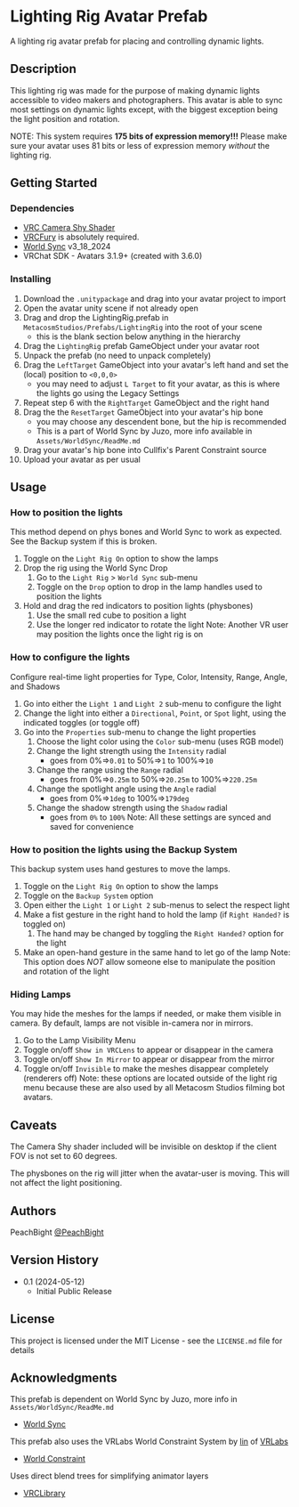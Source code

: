 # Lighting Rig Avatar Prefab

A lighting rig avatar prefab for placing and controlling dynamic lights.

## Description

This lighting rig was made for the purpose of making dynamic lights accessible to video makers and photographers.
This avatar is able to sync most settings on dynamic lights except, with the biggest exception being the light position and rotation.

NOTE: This system requires **175 bits of expression memory!!!** Please make sure your avatar uses 81 bits or less of expression memory *without* the lighting rig.

## Getting Started

### Dependencies

* [VRC Camera Shy Shader](https://github.com/PeachBight/VRCCameraShyShader)
* [VRCFury](https://vrcfury.com/) is absolutely required.
* [World Sync](https://github.com/JuzoVR/WorldSync) v3_18_2024
* VRChat SDK - Avatars 3.1.9+ (created with 3.6.0)

### Installing

1. Download the `.unitypackage` and drag into your avatar project to import
2. Open the avatar unity scene if not already open
3. Drag and drop the LightingRig.prefab in `MetacosmStudios/Prefabs/LightingRig` into the root of your scene 
    * this is the blank section below anything in the hierarchy
4. Drag the `LightingRig` prefab GameObject under your avatar root
5. Unpack the prefab (no need to unpack completely)
6. Drag the `LeftTarget` GameObject into your avatar's left hand and set the (local) position to `<0,0,0>`
    * you may need to adjust `L Target` to fit your avatar, as this is where the lights go using the Legacy Settings
7. Repeat step 6 with the `RightTarget` GameObject and the right hand
8. Drag the the `ResetTarget` GameObject into your avatar's hip bone
    * you may choose any descendent bone, but the hip is recommended
    * This is a part of World Sync by Juzo, more info available in `Assets/WorldSync/ReadMe.md`
9. Drag your avatar's hip bone into Cullfix's Parent Constraint source
10. Upload your avatar as per usual

## Usage

### How to position the lights
This method depend on phys bones and World Sync to work as expected. See the Backup system if this is broken.
1. Toggle on the `Light Rig On` option to show the lamps
2. Drop the rig using the World Sync Drop
    1. Go to the `Light Rig` > `World Sync` sub-menu
    2. Toggle on the `Drop` option to drop in the lamp handles used to position the lights
3. Hold and drag the red indicators to position lights (physbones)
    1. Use the small red cube to position a light
    2. Use the longer red indicator to rotate the light
Note: Another VR user may position the lights once the light rig is on

### How to configure the lights
Configure real-time light properties for Type, Color, Intensity, Range, Angle, and Shadows
1. Go into either the `Light 1` and `Light 2` sub-menu to configure the light
2. Change the light into either a `Directional`, `Point`, or `Spot` light, using the indicated toggles (or toggle off)
3. Go into the `Properties` sub-menu to change the light properties
    1. Choose the light color using the `Color` sub-menu (uses RGB model)
    2. Change the light strength using the `Intensity` radial 
        * goes from  0%=>`0.01` to 50%=>`1` to 100%=>`10`
    3. Change the range using the `Range` radial 
        * goes from  0%=>`0.25m` to 50%=>`20.25m` to 100%=>`220.25m`
    4. Change the spotlight angle using the `Angle` radial 
        * goes from  0%=>`1deg` to 100%=>`179deg`
    5. Change the shadow strength using the `Shadow` radial 
        * goes from `0%` to `100%`
Note: All these settings are synced and saved for convenience

### How to position the lights using the Backup System
This backup system uses hand gestures to move the lamps.
1. Toggle on the `Light Rig On` option to show the lamps
2. Toggle on the `Backup System` option
3. Open either the `Light 1` or `Light 2` sub-menus to select the respect light
4. Make a fist gesture in the right hand to hold the lamp (if `Right Handed?` is toggled on)
    1. The hand may be changed by toggling the `Right Handed?` option for the light
5. Make an open-hand gesture in the same hand to let go of the lamp
Note: This option does *NOT* allow someone else to manipulate the position and rotation of the light

### Hiding Lamps
You may hide the meshes for the lamps if needed, or make them visible in camera. By default, lamps are not visible in-camera nor in mirrors.
1. Go to the Lamp Visibility Menu
2. Toggle on/off `Show in VRCLens` to appear or disappear in the camera
3. Toggle on/off `Show In Mirror` to appear or disappear from the mirror
4. Toggle on/off `Invisible` to make the meshes disappear completely (renderers off)
Note: these options are located outside of the light rig menu because these are also used by all Metacosm Studios filming bot avatars.

## Caveats

The Camera Shy shader included will be invisible on desktop if the client FOV is not set to 60 degrees.

The physbones on the rig will jitter when the avatar-user is moving. This will not affect the light positioning.

## Authors

PeachBight
 [@PeachBight](https://twitter.com/PeachBight)

## Version History

* 0.1 (2024-05-12)
    * Initial Public Release

## License

This project is licensed under the MIT License - see the `LICENSE.md` file for details

## Acknowledgments

This prefab is dependent on World Sync by Juzo, more info in `Assets/WorldSync/ReadMe.md`
* [World Sync](https://github.com/JuzoVR/WorldSync)

This prefab also uses the VRLabs World Constraint System by [lin](https://github.com/oofdesu) of [VRLabs](https://github.com/VRLabs)
* [World Constraint](https://github.com/VRLabs/World-Constraint)

Uses direct blend trees for simplifying animator layers
* [VRCLibrary](https://vrclibrary.com/wiki/books/miscellaneous-avatar-knowledge/page/combining-layers-using-direct-blend-trees)
